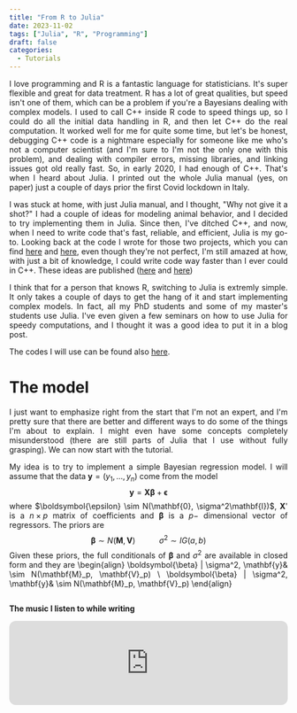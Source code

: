 ```yaml
---
title: "From R to Julia"
date: 2023-11-02
tags: ["Julia", "R", "Programming"]
draft: false
categories:
  - Tutorials
---
```

<style>body {text-align: justify}</style>


<!--!jupyter nbconvert notebooks/2023-11-02-From-R-To-Julia.ipynb --to markdown  --output 2023-11-02-From-R-To-Julia --output-dir "/Users/gianlucamastrantonio/Dropbox (Politecnico di Torino Staff)/lavori/gitrepo/gianlucamastrantonio.github.io/content/post" -->


I love programming and R is a fantastic language for statisticians. It's super flexible and great for data treatment. R has a lot of great qualities, but speed isn't one of them, which can be a problem if you're a Bayesians dealing with complex models. I used to call C++ inside R code to speed things up, so I could do all the initial data handling in R, and then let C++ do the real computation.  It worked well for me for quite some time, but let's be honest, debugging C++ code is a nightmare especially for someone like me who's not a computer scientist (and I'm sure to I'm not the only one with this problem), and dealing with compiler errors, missing libraries, and linking issues got old
really fast.  So, in early 2020, I had enough of C++. That's when I heard about Julia.  I printed out the whole Julia manual (yes, on paper) just a couple of days prior the first Covid lockdown in Italy.



I was stuck at home, with just Julia manual, and I thought, "Why not give it a shot?" I had a couple of ideas for modeling animal behavior, and I decided to try implementing them in Julia. Since then, I've ditched C++, and now, when I need to write code that's fast, reliable, and efficient, Julia is my go-to. Looking back at the code I wrote for those two projects, which you can find [here](https://github.com/GianlucaMastrantonio/multiple_animals_movement_model) and [here](https://github.com/GianlucaMastrantonio/STAP_HMM_model), even though they're not perfect, I'm still amazed at how, with just a bit of knowledge, I could write code way faster than I ever could in C++.  These ideas are published ([here](https://doi.org/10.1111/rssc.12561) and [here](https://projecteuclid.org/journals/annals-of-applied-statistics/volume-16/issue-3/Modeling-animal-movement-with-directional-persistence-and-attractive-points/10.1214/21-AOAS1584.short))



I think that for a person that knows R, switching to Julia is extremly simple.  It only takes a couple of days to get the hang of it and start implementing complex models. In fact, all my PhD students and some of my master's students use Julia. I've even given a few seminars on how to use Julia for speedy computations, and I thought it was a good idea to put it in a blog post.

The codes I will use can be found also [here](https://github.com/GianlucaMastrantonio/FromRtoJulia).


# The model

I just want to emphasize right from the start that I'm not an expert, and I'm pretty sure that there are better and different ways to do some of the things I'm about to explain. I might even have some concepts completely misunderstood (there are still parts of Julia that I use without fully grasping). We can now start with the tutorial. 

My idea is to try to implement a simple Bayesian regression model. I will assume that the data $\mathbf{y} = (y_1, \dots , y_n)$ come from the model
$$
\mathbf{y} = \mathbf{X}\boldsymbol{\beta}+ \boldsymbol{\epsilon}
$$
where \$\boldsymbol{\epsilon} \sim N(\mathbf{0}, \sigma^2\mathbf{I})\$, $\mathbf{X}$' is a $n \times p$ matrix of coefficients and $\boldsymbol{\beta}$ is a $p-$ dimensional vector of regressors. The priors are
$$
\boldsymbol{\beta} \sim N(\mathbf{M}, \mathbf{V}) \ \ \ \ \ \ \ \ \ \ \ \sigma^2  \sim IG(a,b)
$$
Given these priors, the full conditionals of $\boldsymbol{\beta}$ and $\sigma^2$ are available in closed form and they are
\begin{align}
\boldsymbol{\beta} | \sigma^2, \mathbf{y}& \sim N(\mathbf{M}_p, \mathbf{V}_p) \\
\boldsymbol{\beta} | \sigma^2, \mathbf{y}& \sim N(\mathbf{M}_p, \mathbf{V}_p) 
\end{align}



```julia

```

**The music I listen to while writing**
<iframe style="border-radius:12px" src="https://open.spotify.com/embed/album/6wtDAlsbBwBpTLxsIxqqUD?utm_source=generator&theme=0" width="100%" height="152" frameBorder="0" allowfullscreen="" allow="autoplay; clipboard-write; encrypted-media; fullscreen; picture-in-picture" loading="lazy"></iframe>


```julia


```
